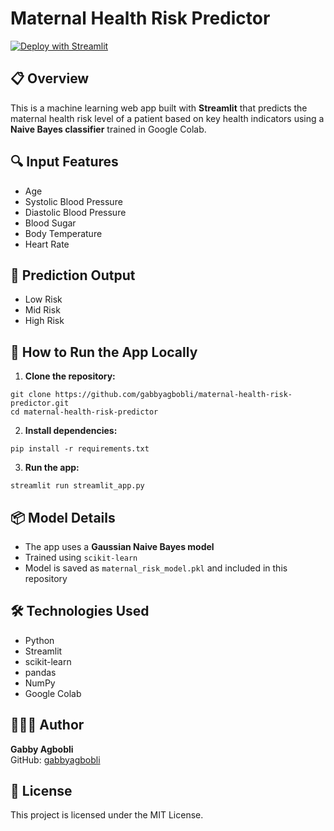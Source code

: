 # Maternal Health Risk Predictor

[![Deploy with Streamlit](https://static.streamlit.io/badges/streamlit_badge_black_white.svg)](https://share.streamlit.io/gabbyagbobli/maternal-health-risk-predictor/main/streamlit_app.py)

## 📋 Overview
This is a machine learning web app built with **Streamlit** that predicts the maternal health risk level of a patient based on key health indicators using a **Naive Bayes classifier** trained in Google Colab.

## 🔍 Input Features
- Age
- Systolic Blood Pressure
- Diastolic Blood Pressure 
- Blood Sugar
- Body Temperature
- Heart Rate

## 🎯 Prediction Output
- Low Risk
- Mid Risk
- High Risk

## 🚀 How to Run the App Locally

1. **Clone the repository:**
```
git clone https://github.com/gabbyagbobli/maternal-health-risk-predictor.git
cd maternal-health-risk-predictor
```

2. **Install dependencies:**
```
pip install -r requirements.txt
```

3. **Run the app:**
```
streamlit run streamlit_app.py
```

## 📦 Model Details

- The app uses a **Gaussian Naive Bayes model**
- Trained using `scikit-learn`
- Model is saved as `maternal_risk_model.pkl` and included in this repository

## 🛠 Technologies Used

- Python
- Streamlit
- scikit-learn
- pandas
- NumPy
- Google Colab

## 👨🏽‍💻 Author

**Gabby Agbobli**  
GitHub: [gabbyagbobli](https://github.com/gabbyagbobli)

## 📄 License

This project is licensed under the MIT License.